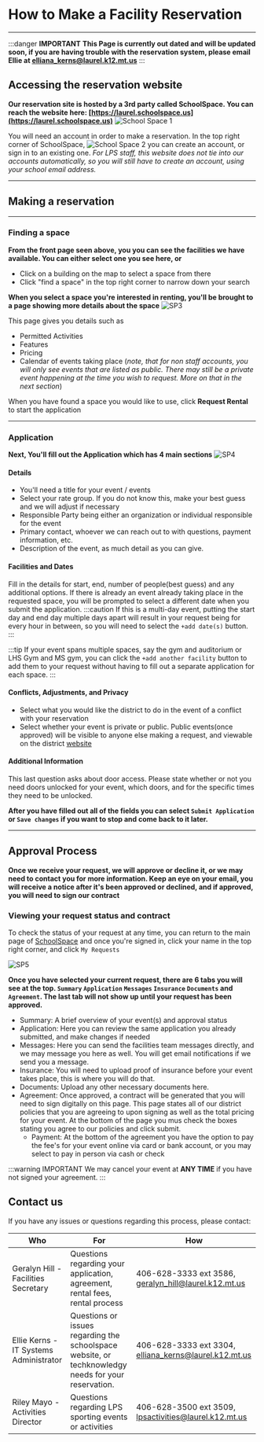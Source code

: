 # How to Make a Facility Reservation

---

:::danger **IMPORTANT**
**This Page is currently out dated and will be updated soon, if you are having trouble with the reservation system, please email Ellie at [elliana_kerns@laurel.k12.mt.us](mailto:elliana_kerns@laurel.k12.mt.us)**
:::

## Accessing the reservation website

**Our reservation site is hosted by a 3rd party called SchoolSpace. You can reach the website here: [https://laurel.schoolspace.us](https://laurel.schoolspace.us)**
![School Space 1](./img/SP1.png)

You will need an account in order to make a reservation. In the top right corner of SchoolSpace, ![School Space 2](./img/SP2.png) you can create an account, or sign in to an existing one.
_For LPS staff, this website does not tie into our accounts automatically, so you will still have to create an account, using your school email address._

---

## Making a reservation

---

### Finding a space

**From the front page seen above, you you can see the facilities we have available. You can either select one you see here, or**

- Click on a building on the map to select a space from there
- Click "find a space" in the top right corner to narrow down your search

**When you select a space you're interested in renting, you'll be brought to a page showing more details about the space**
![SP3](./img/SP3.png)

This page gives you details such as

- Permitted Activities
- Features
- Pricing
- Calendar of events taking place (_note, that for non staff accounts, you will only see events that are listed as public. There may still be a private event happening at the time you wish to request. More on that in the next section_)

When you have found a space you would like to use, click **Request Rental** to start the application

---

### Application

**Next, You'll fill out the Application which has 4 main sections**
![SP4](./img/SP4.png)

#### Details

- You'll need a title for your event / events
- Select your rate group. If you do not know this, make your best guess and we will adjust if necessary
- Responsible Party being either an organization or individual responsible for the event
- Primary contact, whoever we can reach out to with questions, payment information, etc.
- Description of the event, as much detail as you can give.

#### Facilities and Dates

Fill in the details for start, end, number of people(best guess) and any additional options. If there is already an event already taking place in the requested space, you will be prompted to select a different date when you submit the application.
:::caution
If this is a multi-day event, putting the start day and end day multiple days apart will result in your request being for every hour in between, so you will need to select the `+add date(s)` button.
:::

:::tip
If your event spans multiple spaces, say the gym and auditorium or LHS Gym and MS gym, you can click the `+add another facility` button to add them to your request without having to fill out a separate application for each space.
:::

#### Conflicts, Adjustments, and Privacy

- Select what you would like the district to do in the event of a conflict with your reservation
- Select whether your event is private or public. Public events(once approved) will be visible to anyone else making a request, and viewable on the district [website](https://laurel.k12.mt.us)

#### Additional Information

This last question asks about door access. Please state whether or not you need doors unlocked for your event, which doors, and for the specific times they need to be unlocked.

**After you have filled out all of the fields you can select `Submit Application` or `Save changes` if you want to stop and come back to it later.**

---

## Approval Process

**Once we receive your request, we will approve or decline it, or we may need to contact you for more information. Keep an eye on your email, you will receive a notice after it's been approved or declined, and if approved, you will need to sign our contract**

### Viewing your request status and contract

To check the status of your request at any time, you can return to the main page of [SchoolSpace](https://laurel.schoolspace.us) and once you're signed in, click your name in the top right corner, and click `My Requests`

![SP5](./img/SP5.png)

**Once you have selected your current request, there are 6 tabs you will see at the top. `Summary` `Application` `Messages` `Insurance` `Documents` and `Agreement`. The last tab will not show up until your request has been approved.**

- Summary: A brief overview of your event(s) and approval status
- Application: Here you can review the same application you already submitted, and make changes if needed
- Messages: Here you can send the facilities team messages directly, and we may message you here as well. You will get email notifications if we send you a message.
- Insurance: You will need to upload proof of insurance before your event takes place, this is where you will do that.
- Documents: Upload any other necessary documents here.
- Agreement: Once approved, a contract will be generated that you will need to sign digitally on this page. This page states all of our district policies that you are agreeing to upon signing as well as the total pricing for your event. At the bottom of the page you mus check the boxes stating you agree to our policies and click submit.
  - Payment: At the bottom of the agreement you have the option to pay the fee's for your event online via card or bank account, or you may select to pay in person via cash or check

:::warning IMPORTANT
We may cancel your event at **ANY TIME** if you have not signed your agreement.
:::

## Contact us

If you have any issues or questions regarding this process, please contact:

| Who                                    | For                                                                                                 | How                                                   |
| -------------------------------------- | --------------------------------------------------------------------------------------------------- | ----------------------------------------------------- |
| Geralyn Hill - Facilities Secretary    | Questions regarding your application, agreement, rental fees, rental process                        | 406-628-3333 ext 3586, geralyn_hill@laurel.k12.mt.us  |
| Ellie Kerns - IT Systems Administrator | Questions or issues regarding the schoolspace website, or techknowledgy needs for your reservation. | 406-628-3333 ext 3304, elliana_kerns@laurel.k12.mt.us |
| Riley Mayo - Activities Director       | Questions regarding LPS sporting events or activities                                               | 406-628-3500 ext 3509, lpsactivities@laurel.k12.mt.us |

